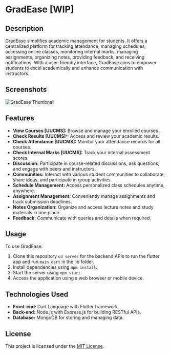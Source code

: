 # GradEase [WIP]

## Description

GradEase simplifies academic management for students. It offers a centralized platform for tracking attendance, managing schedules, accessing online classes, monitoring internal marks, managing assignments, organizing notes, providing feedback, and receiving notifications. With a user-friendly interface, GradEase aims to empower students to excel academically and enhance communication with instructors.

## Screenshots

![GradEase Thumbnail](https://github.com/sachincvn/GradEase/blob/master/screenshots/Thumbnail.jpg?raw=true)

## Features

- **View Courses [UUCMS]:** Browse and manage your enrolled courses .
- **Check Results [UUCMS]::** Access and review your academic results.
- **Check Attendance [UUCMS]:** Monitor your attendance records for all courses.
- **Check Internal Marks [UUCMS]:** Track your internal assessment scores.
- **Discussion:** Participate in course-related discussions, ask questions, and engage with peers and instructors.
- **Communities:** Interact with various student communities to collaborate, share ideas, and participate in group activities.
- **Schedule Management:** Access personalized class schedules anytime, anywhere.
- **Assignment Management:** Conveniently manage assignments and track submission deadlines.
- **Notes Organization:** Organize and access lecture notes and study materials in one place.
- **Feedback:** Communicate with queries and details when required.

## Usage

To use GradEase:

1. Clone this repository `cd server` for the backend APIs to run the flutter app and run `main.dart` in the lib folder.
2. Install dependencies using `npm install`.
3. Start the server using `npm start`.
4. Access the application using a web browser or mobile device.

## Technologies Used

- **Front-end:** Dart Language with Flutter framework.
- **Back-end:** Node.js with Express.js for building RESTful APIs.
- **Database:** MongoDB for storing and managing data.

## License

This project is licensed under the [MIT License](https://opensource.org/licenses/MIT).
